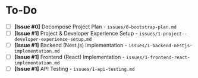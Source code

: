 # To-Do

- [ ] **[Issue #0]** Decompose Project Plan - `issues/0-bootstrap-plan.md`
- [ ] **[Issue #1]** Project & Developer Experience Setup - `issues/1-project--developer-experience-setup.md`
- [ ] **[Issue #1]** Backend (Nest.js) Implementation - `issues/1-backend-nestjs-implementation.md`
- [ ] **[Issue #1]** Frontend (React) Implementation - `issues/1-frontend-react-implementation.md`
- [ ] **[Issue #1]** API Testing - `issues/1-api-testing.md`
